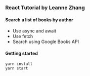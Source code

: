 ### React Tutorial by Leanne Zhang

#### Search a list of books by author

- Use async and await
- Use fetch
- Search using Google Books API

#### Getting started

```
yarn install
yarn start
```
